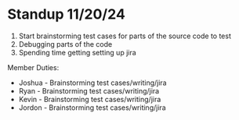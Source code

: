 # Standup 11/20/24

1. Start brainstorming test cases for parts of the source code to test
2. Debugging parts of the code
3. Spending time getting setting up jira


Member Duties:
- Joshua - Brainstorming test cases/writing/jira
- Ryan - Brainstorming test cases/writing/jira
- Kevin - Brainstorming test cases/writing/jira
- Jordon - Brainstorming test cases/writing/jira


